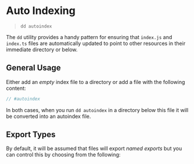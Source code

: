 # Auto Indexing

> `dd autoindex`

The `dd` utility provides a handy pattern for ensuring that `index.js` and `index.ts` files are automatically updated to point to other resources in their immediate directory or below.

## General Usage

Either add an _empty_ index file to a directory or add a file with the following content:

```ts
// #autoindex
```

In both cases, when you run `dd autoindex` in a directory below this file it will be converted into an autoindex file.

## Export Types

By default, it will be assumed that files will export _named exports_ but you can control this by choosing from the following:
